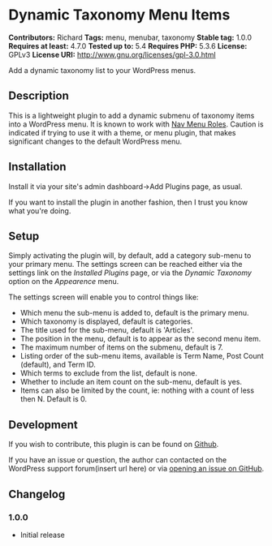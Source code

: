 
# Dynamic Taxonomy Menu Items

**Contributors:** Richard
**Tags:** menu, menubar, taxonomy
**Stable tag:** 1.0.0
**Requires at least:** 4.7.0
**Tested up to:** 5.4
**Requires PHP:** 5.3.6
**License:** GPLv3
**License URI:** http://www.gnu.org/licenses/gpl-3.0.html

Add a dynamic taxonomy list to your WordPress menus.

## Description

This is a lightweight plugin to add a dynamic submenu of taxonomy items into a WordPress menu.  It is known to work with [Nav Menu Roles](https://www.kathyisawesome.com/nav-menu-roles/).
Caution is indicated if trying to use it with a theme, or menu plugin, that makes significant changes to the default WordPress menu.

## Installation

Install it via your site's admin dashboard->Add Plugins page, as usual.

If you want to install the plugin in another fashion, then I trust you know what you're doing.

## Setup

Simply activating the plugin will, by default, add a category sub-menu to your primary menu.  The settings screen can be reached either via the settings link on the _Installed Plugins_ page, or via the _Dynamic Taxonomy_ option on the _Appearence_ menu.

The settings screen will enable you to control things like:

* Which menu the sub-menu is added to, default is the primary menu.
* Which taxonomy is displayed, default is categories.
* The title used for the sub-menu, default is 'Articles'.
* The position in the menu, default is to appear as the second menu item.
* The maximum number of items on the submenu, default is 7.
* Listing order of the sub-menu items, available is Term Name, Post Count (default), and Term ID.
* Which terms to exclude from the list, default is none.
* Whether to include an item count on the sub-menu, default is yes.
* Items can also be limited by the count, ie: nothing with a count of less then N.  Default is 0.

## Development

If you wish to contribute, this plugin is can be found on [Github](https://github.com/RichardCoffee/dynamic-taxonomy-menu-items).

If you have an issue or question, the author can contacted on the WordPress support forum(insert url here) or via [opening an issue on GitHub](https://github.com/RichardCoffee/dynamic-taxonomy-menu-items/issues).

## Changelog

### 1.0.0
* Initial release

